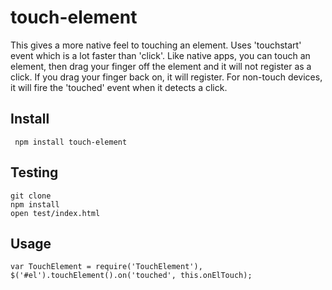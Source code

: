 # touch-element

This gives a more native feel to touching an element. Uses 'touchstart' event
which is a lot faster than 'click'. Like native apps, you can touch an element, 
then drag your finger off the element and it will not register as a click. If you
drag your finger back on, it will register. For non-touch devices, it will fire the
'touched' event when it detects a click. 


## Install


     npm install touch-element

## Testing

    git clone 
    npm install
    open test/index.html
    
## Usage
    
    var TouchElement = require('TouchElement'),
    $('#el').touchElement().on('touched', this.onElTouch);

